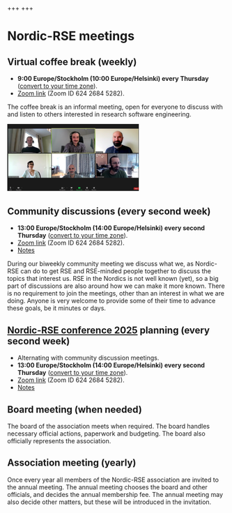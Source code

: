 +++
+++

# Nordic-RSE meetings


## Virtual coffee break (weekly)

- **9:00 Europe/Stockholm (10:00 Europe/Helsinki) every Thursday**
  ([convert to your time zone](https://arewemeetingyet.com/Helsinki/2021-09-02/10:00/w)).
- [Zoom link](https://aalto.zoom.us/j/62426845282) (Zoom ID 624 2684 5282).

The coffee break is an informal meeting, open for everyone to discuss with and listen to
others interested in research software engineering.

<img src="/events/coffeebreakpicture.jpg" style="width: 60%;" alt="coffee break picture"/>


## Community discussions (every second week)

- **13:00 Europe/Stockholm (14:00 Europe/Helsinki) every second Thursday**
  ([convert to your time zone](https://arewemeetingyet.com/Helsinki/2021-09-02/14:00/w)).
- [Zoom link](https://aalto.zoom.us/j/62426845282) (Zoom ID 624 2684 5282).
- [Notes](https://hackmd.io/@nordic-rse/biweekly)

During our biweekly community meeting we discuss what we, as Nordic-RSE can do
to get RSE and RSE-minded people together to discuss the topics that interest
us.  RSE in the Nordics is not well known (yet), so a big part of discussions
are also around how we can make it more known. There is no requirement to join
the meetings, other than an interest in what we are doing.  Anyone is very
welcome to provide some of their time to advance these goals, be it minutes or
days. 


## [Nordic-RSE conference 2025](https://nordic-rse.org/nrse2025/) planning (every second week)

- Alternating with community discussion meetings.
- **13:00 Europe/Stockholm (14:00 Europe/Helsinki) every second Thursday**
  ([convert to your time zone](https://arewemeetingyet.com/Helsinki/2021-09-02/14:00/w)).
- [Zoom link](https://aalto.zoom.us/j/62426845282) (Zoom ID 624 2684 5282).
- [Notes](https://hackmd.io/@nordic-rse/biweekly)


## Board meeting (when needed)

The board of the association meets when required. The board handles necessary
official actions, paperwork and budgeting. The board also officially represents
the association.


## Association meeting (yearly)

Once every year all members of the Nordic-RSE association are invited to the
annual meeting. The annual meeting chooses the board and other officials, and
decides the annual membership fee. The annual meeting may also decide other
matters, but these will be introduced in the invitation.

